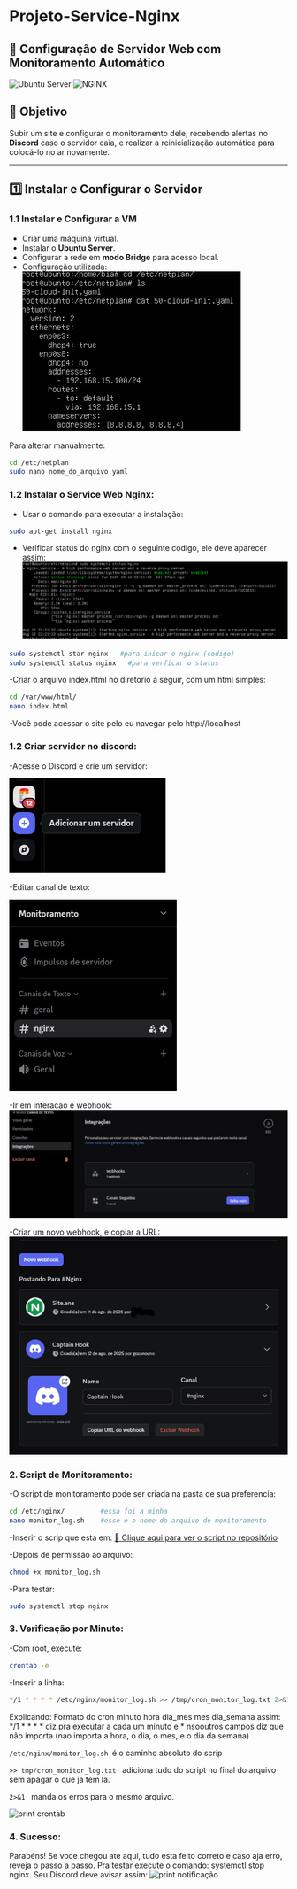 # Projeto-Service-Nginx

## 📌 Configuração de Servidor Web com Monitoramento Automático

![Ubuntu Server](https://img.shields.io/badge/Ubuntu_Server-E95420?style=for-the-badge&logo=ubuntu&logoColor=white)
![NGINX](https://img.shields.io/badge/NGINX-009639?style=for-the-badge&logo=nginx&logoColor=white)

## 🎯 Objetivo
Subir um site e configurar o monitoramento dele, recebendo alertas no **Discord** caso o servidor caia, e realizar a reinicialização automática para colocá-lo no ar novamente.

---

## 1️⃣ Instalar e Configurar o Servidor

### 1.1 Instalar e Configurar a VM
- Criar uma máquina virtual.
- Instalar o **Ubuntu Server**.
- Configurar a rede em **modo Bridge** para acesso local.
- Configuração utilizada:  
![print configuração netplan](imagens/netplan.png)

Para alterar manualmente:
```bash
cd /etc/netplan
sudo nano nome_do_arquivo.yaml
```
### 1.2 Instalar o Service Web Nginx:
- Usar o comando para executar a instalação:
```bash
sudo apt-get install nginx
```
- Verificar status do nginx com o seguinte codigo, ele deve aparecer assim:
![print status nginx](imagens/status-nginx.png)
```bash
sudo systemctl star nginx   #para inicar o nginx (codigo)
sudo systemctl status nginx   #para verficar o status 
```
-Criar o arquivo index.html no diretorio a seguir, com um html simples:
```bash
cd /var/www/html/
nano index.html
```
-Você pode acessar o site pelo eu navegar pelo http://localhost

### 1.2 Criar servidor no discord:
-Acesse o Discord e crie um servidor:

![print criar servidor](imagens/criar-servidor.jpg)

-Editar canal de texto:

![print configuração discord](imagens/configuracao-do-canal.jpg)

-Ir em interacao e webhook:
![print aba de interação](imagens/interacao.jpg)

-Criar um novo webhook, e copiar a URL:
![print criação de webhook](imagens/criar-webhook.jpg)

### 2. Script de Monitoramento:
-O script de monitoramento pode ser criada na pasta de sua preferencia:
```bash
cd /etc/nginx/         #essa foi a minha
nano monitor_log.sh    #esse e o nome do arquivo de monitoramento
```
-Inserir o scrip que esta em:
[📄 Clique aqui para ver o script no repositório](https://github.com/ana-bia07/Projeto-Service-Nginx/blob/master/monitor_log.sh)

-Depois de permissão ao arquivo:
```bash
chmod +x monitor_log.sh
```
-Para testar:
```bash
sudo systemctl stop nginx
```
### 3. Verificação por Minuto:
-Com root, execute:
```bash
crontab -e
```

-Inserir a linha:
```bash
*/1 * * * * /etc/nginx/monitor_log.sh >> /tmp/cron_monitor_log.txt 2>&1
```
Explicando:
Formato do cron minuto hora dia_mes mes dia_semana assim: */1 * * * * diz pra executar a cada um minuto e * nsooutros campos diz que não importa (nao importa a hora, o dia, o mes, e o dia da semana)

```/etc/nginx/monitor_log.sh ```é o caminho absoluto do scrip

```>> tmp/cron_monitor_log.txt ``` adiciona tudo do script no final do arquivo sem apagar o que ja tem la.

```2>&1 ``` manda os erros para o mesmo arquivo.

![print crontab](imagens/crontab.png)

### 4. Sucesso:
Parabéns! Se voce chegou ate aqui, tudo esta feito correto e caso aja erro, reveja o passo a passo. Pra testar execute o comando: systemctl stop nginx.
Seu Discord deve avisar assim:
![print notificação](imagens/notificacao.png)
